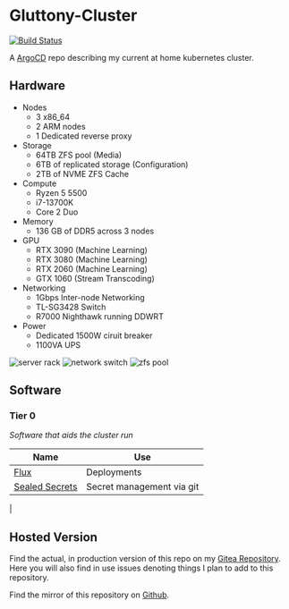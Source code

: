 # Gluttony-Cluster

[![Build Status](https://drone.clortox.com/api/badges/Infrastructure/Gluttony-Cluster/status.svg)](https://drone.clortox.com/Infrastructure/Gluttony-Cluster)

A [ArgoCD](https://argo-cd.readthedocs.io/en/stable/) repo describing my current at home kubernetes cluster.

## Hardware

- Nodes
  - 3 x86_64
  - 2 ARM nodes
  - 1 Dedicated reverse proxy
- Storage
  - 64TB ZFS pool (Media)
  - 6TB of replicated storage (Configuration)
  - 2TB of NVME ZFS Cache
- Compute
  - Ryzen 5 5500
  - i7-13700K
  - Core 2 Duo
- Memory
  - 136 GB of DDR5 across 3 nodes
- GPU
  - RTX 3090 (Machine Learning)
  - RTX 3080 (Machine Learning)
  - RTX 2060 (Machine Learning)
  - GTX 1060 (Stream Transcoding)
- Networking
  - 1Gbps Inter-node Networking
  - TL-SG3428 Switch
  - R7000 Nighthawk running DDWRT
- Power
  - Dedicated 1500W ciruit breaker
  - 1100VA UPS

![server rack](./img/rack.jpg)
![network switch](./img/switch.jpg)
![zfs pool](./img/drives.jpg)

## Software

### Tier 0

_Software that aids the cluster run_

| Name | Use |
| ---- | --- |
| [Flux](fluxcd.io) | Deployments |
| [Sealed Secrets](https://github.com/bitnami-labs/sealed-secrets)  | Secret management via git |
| 

## Hosted Version

Find the actual, in production version of this repo on my [Gitea Repository](https://git.clortox.com/Infrastructure/Gluttony-Cluster). Here you will also find in use issues denoting things I plan to add to this repository.

Find the mirror of this repository on [Github](https://github.com/Clortox/Gluttony-Cluster).
